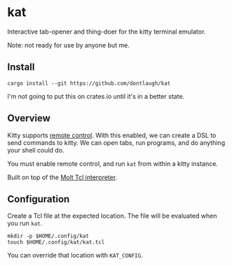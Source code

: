 # kat

Interactive tab-opener and thing-doer for the kitty terminal emulator.

Note: not ready for use by anyone but me.

## Install

```
cargo install --git https://github.com/dontlaugh/kat
```

I'm not going to put this on crates.io until it's in a better state.

## Overview

Kitty supports [remote control](https://sw.kovidgoyal.net/kitty/remote-control.html).
With this enabled, we can create a DSL to send commands to kitty. We can open
tabs, run programs, and do anything your shell could do.

You must enable remote control, and run `kat` from within a kitty instance.

Built on top of the [Molt Tcl interpreter](https://github.com/wduquette/molt).

## Configuration

Create a Tcl file at the expected location. The file will be evaluated when you 
run `kat`.

```
mkdir -p $HOME/.config/kat
touch $HOME/.config/kat/kat.tcl
```

You can override that location with `KAT_CONFIG`.
